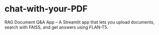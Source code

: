 # chat-with-your-PDF
RAG Document Q&amp;A App – A Streamlit app that lets you upload documents, search with FAISS, and get answers using FLAN-T5.
